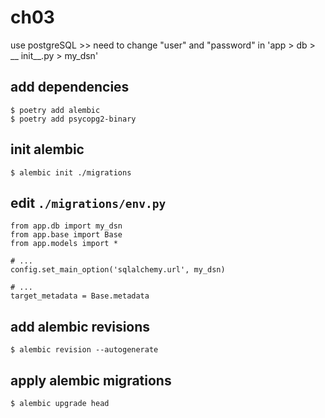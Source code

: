 # ch03
use postgreSQL >> need to change "user" and "password" in 'app > db > __ init__.py > my_dsn'

## add dependencies

```
$ poetry add alembic
$ poetry add psycopg2-binary
```

## init alembic

```
$ alembic init ./migrations
```

## edit `./migrations/env.py`

```
from app.db import my_dsn
from app.base import Base
from app.models import *

# ...
config.set_main_option('sqlalchemy.url', my_dsn)

# ...
target_metadata = Base.metadata
```

## add alembic revisions

```
$ alembic revision --autogenerate
```

## apply alembic migrations

```
$ alembic upgrade head
```